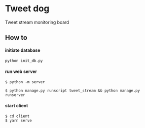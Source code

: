 # Tweet dog
Tweet stream monitoring board

## How to

#### initiate database
```
python init_db.py
```

#### run web server
```
$ python -m server
```

```
$ python manage.py runscript tweet_stream && python manage.py runserver
```

#### start client
```
$ cd client
$ yarn serve
```

